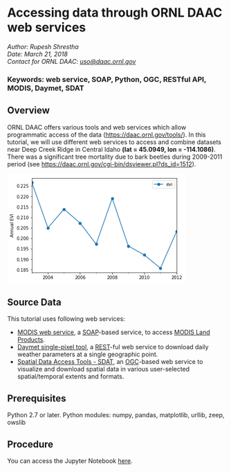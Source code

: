 # Accessing data through ORNL DAAC web services

*Author: Rupesh Shrestha*  
*Date: March 21, 2018*  
*Contact for ORNL DAAC: uso@daac.ornl.gov*

### Keywords: web service, SOAP, Python, OGC, RESTful API, MODIS, Daymet, SDAT

## Overview

ORNL DAAC offers various tools and web services which allow programmatic access of the data (https://daac.ornl.gov/tools/). In this tutorial, we will use different web services to access and combine datasets near Deep Creek Ridge in Central Idaho **(lat = 45.0949, lon = -114.1086)**. There was a significant tree mortality due to bark beetles during 2009-2011 period (see https://daac.ornl.gov/cgi-bin/dsviewer.pl?ds_id=1512).

![Annual EVI from MODIS](resources/evi.png)

## Source Data
This tutorial uses following web services:
* [MODIS web service](https://modis.ornl.gov/data/modis_webservice.html), a [SOAP](https://en.wikipedia.org/wiki/SOAP)-based service, to access [MODIS Land Products](https://modis.ornl.gov/documentation.html).
* [Daymet single-pixel tool](https://daymet.ornl.gov/web_services.html), a [REST](https://en.wikipedia.org/wiki/Representational_state_transfer)-ful web service to download daily weather parameters at a single geographic point.
* [Spatial Data Access Tools - SDAT](https://webmap.ornl.gov/ogc), an [OGC](http://www.opengeospatial.org/)-based web service to visualize and download spatial data in various user-selected spatial/temporal extents and formats.

## Prerequisites

Python 2.7 or later. Python modules: numpy, pandas, matplotlib, urllib, zeep, owslib

## Procedure

You can access the Jupyter Notebook [here](webservice_modis_daymet_sdat.ipynb).
